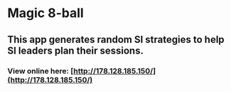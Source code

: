 # Magic 8-ball
## This app generates random SI strategies to help SI leaders plan their sessions.

### View online here: [http://178.128.185.150/](http://178.128.185.150/)
